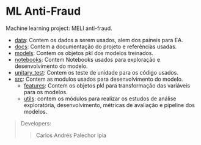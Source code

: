 # ML Anti-Fraud

Machine learning project: MELI anti-fraud.



- [data](./data): Contem os dados a serem usados, alem dos paineis para EA.
- [docs](./docs): Contem a documentação do projeto e referências usadas.
- [models](./models): Contem os objetos pkl dos modelos treinados. 
- [notebooks](./notebooks): Contem Notebooks usados para exploração e desenvolvimento do modelo.
- [unitary_test](./unitary_test): Contem os teste de unidade para os código usados.
- [src](./src): Contem as modulos usados para desenvolvimento do modelo.
    - [features](./src/features): Contem os objetos pkl para transformação das variáveis para os modelos.
    - [utils](./src/utils/): contem os módulos para realizar os estudos de análise exploratória, desenvolvimento, métricas de avaliação e pipeline dos modelos.
  
> Developers:
> > Carlos Andrés Palechor Ipia